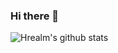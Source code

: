 ### Hi there 👋

<img align="left" src="https://github-readme-stats.vercel.app/api?username=Hrealm&show_icons=true&icon_color=0366d6&bg_color=ffffff&hide_title=true&hide=contribs&include_all_commits=true" alt="Hrealm's github stats"/>
<!--
**Hrealm/Hrealm** is a ✨ _special_ ✨ repository because its `README.md` (this file) appears on your GitHub profile.

Here are some ideas to get you started:

- 🔭 I’m currently working on ...
- 🌱 I’m currently learning ...
- 👯 I’m looking to collaborate on ...
- 🤔 I’m looking for help with ...
- 💬 Ask me about ...
- 📫 How to reach me: ...
- 😄 Pronouns: ...
- ⚡ Fun fact: ...
-->
